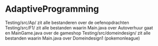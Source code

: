 # AdaptiveProgramming
Testing/src/Ap/ zit alle bestanderen over de oefenopdrachten
Testing/src/F1/ zit alle bestanden waarin Main.java over Autoverhuur gaat en MainGame.java over de gameshop
Testing/src/domeindesign/ zit alle bestanden waarin Main.java over Domeindesign1 (pokemonleague)
